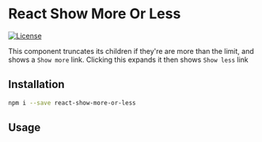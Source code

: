# React Show More Or Less

[![License](https://img.shields.io/badge/License-Apache%202.0-blue.svg)](https://opensource.org/licenses/Apache-2.0)

This component truncates its children if they're are more than the limit, and shows a `Show more` link. Clicking this expands it then shows `Show less` link

## Installation

```sh
npm i --save react-show-more-or-less
```

## Usage
